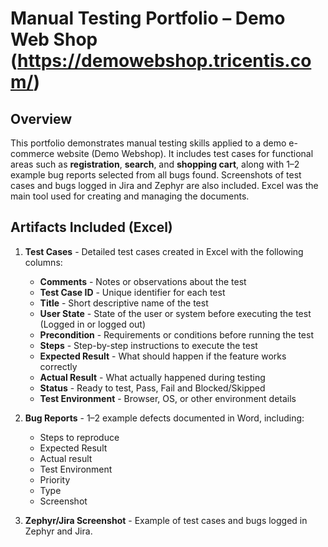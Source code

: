 # Manual Testing Portfolio – Demo Web Shop (https://demowebshop.tricentis.com/)

## Overview
This portfolio demonstrates manual testing skills applied to a demo e-commerce website (Demo Webshop). It includes test cases for functional areas such as **registration**, **search**, and **shopping cart**, along with 1–2 example bug reports selected from all bugs found. Screenshots of test cases and bugs logged in Jira and Zephyr are also included. Excel was the main tool used for creating and managing the documents.


## Artifacts Included (Excel)
1. **Test Cases** - Detailed test cases created in Excel with the following columns:
   - **Comments** - Notes or observations about the test
   - **Test Case ID** - Unique identifier for each test  
   - **Title** - Short descriptive name of the test  
   - **User State** - State of the user or system before executing the test (Logged in or logged out)  
   - **Precondition** - Requirements or conditions before running the test  
   - **Steps** - Step-by-step instructions to execute the test  
   - **Expected Result** - What should happen if the feature works correctly  
   - **Actual Result** - What actually happened during testing  
   - **Status** - Ready to test, Pass, Fail and Blocked/Skipped
   - **Test Environment** - Browser, OS, or other environment details  

2. **Bug Reports** - 1–2 example defects documented in Word, including:
   - Steps to reproduce  
   - Expected Result
   - Actual result
   - Test Environment
   - Priority
   - Type
   - Screenshot  
     
3. **Zephyr/Jira Screenshot** - Example of test cases and bugs logged in Zephyr and Jira.  



